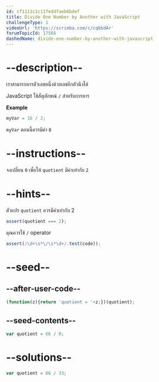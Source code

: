 ```yaml
---
id: cf1111c1c11feddfaeb6bdef
title: Divide One Number by Another with JavaScript
challengeType: 1
videoUrl: 'https://scrimba.com/c/cqkbdAr'
forumTopicId: 17566
dashedName: divide-one-number-by-another-with-javascript
---
```


# --description--

เราสามารถหารตัวเลขหนึ่งด้วยเลขอีกตัวนึงได้

JavaScript ใช้สัญลักษณ์ `/` สำหรับการหาร

**Example**

```js
myVar = 16 / 2;
```

`myVar` ตอนนี้ควรมีค่า `8`

# --instructions--

จงเปลี่ยน `0` เพื่อให้ `quotient` มีค่าเท่ากับ `2`

# --hints--

ตัวแปร `quotient` ควรมีค่าเท่ากับ 2

```js
assert(quotient === 2);
```

คุณควรใช้ `/` operator


```js
assert(/\d+\s*\/\s*\d+/.test(code));
```

# --seed--

## --after-user-code--

```js
(function(z){return 'quotient = '+z;})(quotient);
```

## --seed-contents--

```js
var quotient = 66 / 0;
```

# --solutions--

```js
var quotient = 66 / 33;
```
